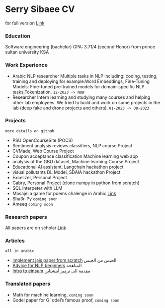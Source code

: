 # Serry Sibaee CV
for full version [Link](https://drive.google.com/file/d/139XH-w_uusKGJtHqa8BQwaWxKQSK2hBG/view?usp=sharing)

### Education 
Software engineering (bachelor)
GPA: 3.71/4 (second Honor) from prince sultan university KSA

### Work Experience 
- Arabic NLP researcher
Multiple tasks in NLP including: coding, testing, training and deploying for example:Word Embeddings, Fine-Tuning Models: Fine-tuned pre-trained models for domain-specific NLP tasks,Tokenization. `12-2023 -> NOW`
- Researcher Intern
learning and studying many courses and helping other lab employees. We tried to build and work on some projects in the lab (deep fake and drone projects and others). `01-2023 -> 08-2023`

### Projects 
`more details on github`
- PSU OpenCourseSite (POCS)
- Sentiment analysis reviews classifiers, NLP course Project
- CVMade, Web Course Project
- Coupon acceptance classification Machine learning web app
- analysis of the GBU dataset, Machine learning Course Project
- Educational AI assistant, Langchain hackathon project
- visual pollutants DL Model, SDAIA hackathon Project
- Excelizer, Personal Project
- Gabry, Personal Project (clone numpy in python from scratch)
- SQL interpeter with LLM
- Mosajel a game for poems chalenge in Arabic [Link](https://mosajel.streamlit.app/)
- Sha3r-Py `coming soon`
- Ameeq `coming soon`

### Research papers 
All papers are on scholar [Link](https://scholar.google.com/citations?user=ZSfcQhkAAAAJ&hl=ar)

### Articles 
`all in arabic` 
- [implement jais paper from scratch](https://caramel.la/serrysibaee/YxM4Fnlps/alhys-mn-aljys) الحيس من الجيس
- [Advice for NLP beginners](https://caramel.la/serrysibaee/YxM4Fnlps/alhys-mn-aljys) المناهجة
- [Intro to einsum](https://caramel.la/serrysibaee/YxM4Fnlps/alhys-mn-aljys) مقدمة الى ترميز أينشتاين

### Translated papers 
- Math for machine learning, `coming soon`
- Godel paper for G¨odel’s famous proof, `coming soon`